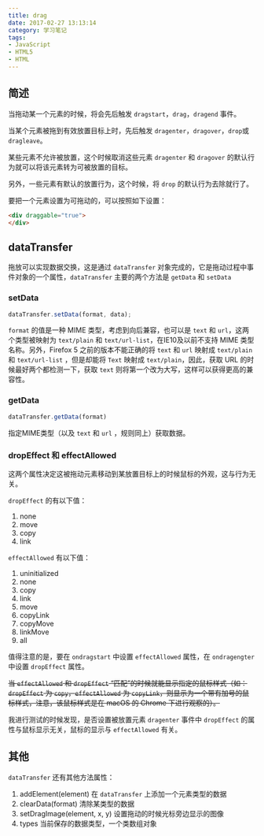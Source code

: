 ```yaml
---
title: drag
date: 2017-02-27 13:13:14
category: 学习笔记
tags:
- JavaScript
- HTML5
- HTML
---
```


## 简述

当拖动某一个元素的时候，将会先后触发 `dragstart`，`drag`，`dragend` 事件。

当某个元素被拖到有效放置目标上时，先后触发 `dragenter`，`dragover`，`drop`或`dragleave`。

某些元素不允许被放置，这个时候取消这些元素 `dragenter` 和 `dragover` 的默认行为就可以将该元素转为可被放置的目标。

另外，一些元素有默认的放置行为，这个时候，将 `drop` 的默认行为去除就行了。

要把一个元素设置为可拖动的，可以按照如下设置：

```html
<div draggable="true">
</div>
```

## dataTransfer

拖放可以实现数据交换，这是通过 `dataTransfer` 对象完成的，它是拖动过程中事件对象的一个属性，`dataTransfer` 主要的两个方法是 `getData` 和 `setData`

### setData

```javascript
dataTransfer.setData(format, data);
```

`format` 的值是一种 MIME 类型，考虑到向后兼容，也可以是 `text` 和 `url`，这两个类型被映射为 `text/plain` 和 `text/url-list`，在IE10及以前不支持 MIME 类型名称。另外，Firefox 5 之前的版本不能正确的将 `text` 和 `url` 映射成 `text/plain` 和 `text/url-list` ，但是却能将 `Text` 映射成 `text/plain`，因此，获取 URL 的时候最好两个都检测一下，获取 `text` 则将第一个改为大写，这样可以获得更高的兼容性。

### getData

```javascript
dataTransfer.getData(format)
```

指定MIME类型（以及 `text` 和 `url` ，规则同上）获取数据。

### dropEffect 和 effectAllowed

这两个属性决定这被拖动元素移动到某放置目标上的时候鼠标的外观，这与行为无关。

`dropEffect` 的有以下值：

1. none
2. move
3. copy
4. link

`effectAllowed` 有以下值：

1. uninitialized
2. none
3. copy
4. link
5. move
6. copyLink
7. copyMove
8. linkMove
9. all

值得注意的是，要在 `ondragstart` 中设置 `effectAllowed` 属性，在 `ondragengter` 中设置 `dropEffect` 属性。

~~当 `effectAllowed` 和 `dropEffect` “匹配”的时候就能显示指定的鼠标样式（如：`dropEffect` 为 `copy`，`effectAllowed` 为 `copyLink`，则显示为一个带有加号的鼠标样式，注意，该鼠标样式是在 macOS 的 Chrome 下进行观察的）。~~

我进行测试的时候发现，是否设置被放置元素 `dragenter` 事件中 `dropEffect` 的属性与鼠标显示无关，鼠标的显示与 `effectAllowed` 有关。

## 其他

`dataTransfer` 还有其他方法属性：

1. addElement(element) 在 `dataTransfer` 上添加一个元素类型的数据
2. clearData(format) 清除某类型的数据
3. setDragImage(element, x, y) 设置拖动的时候光标旁边显示的图像
4. types 当前保存的数据类型，一个类数组对象
